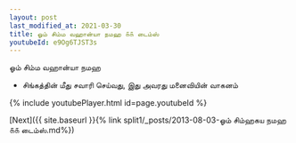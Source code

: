 ```yaml
---
layout: post
last_modified_at: 2021-03-30
title: ஓம் சிம்ம வஹான்யா நமஹ ௧௧ டைம்ஸ்
youtubeId: e9Og6TJST3s
---
```

 
 
 ஓம் சிம்ம வஹான்யா நமஹ  
 
 -  சிங்கத்தின் மீது சவாரி செய்வது, இது அவரது மனைவியின் வாகனம் 
 
  
 
  
 
 
 
 
 
 


{% include youtubePlayer.html id=page.youtubeId %}
 
[Next]({{ site.baseurl }}{% link  split1/_posts/2013-08-03-ஓம் சிம்ஹகய நமஹ ௧௧ டைம்ஸ்.md%})
 
